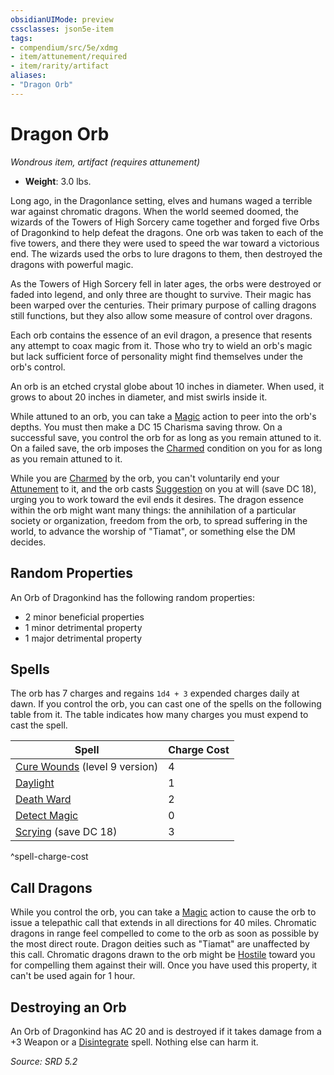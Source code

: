 ```yaml
---
obsidianUIMode: preview
cssclasses: json5e-item
tags:
- compendium/src/5e/xdmg
- item/attunement/required
- item/rarity/artifact
aliases: 
- "Dragon Orb"
---
```

# Dragon Orb
*Wondrous item, artifact (requires attunement)*  

- **Weight**: 3.0 lbs.

Long ago, in the Dragonlance setting, elves and humans waged a terrible war against chromatic dragons. When the world seemed doomed, the wizards of the Towers of High Sorcery came together and forged five Orbs of Dragonkind to help defeat the dragons. One orb was taken to each of the five towers, and there they were used to speed the war toward a victorious end. The wizards used the orbs to lure dragons to them, then destroyed the dragons with powerful magic.

As the Towers of High Sorcery fell in later ages, the orbs were destroyed or faded into legend, and only three are thought to survive. Their magic has been warped over the centuries. Their primary purpose of calling dragons still functions, but they also allow some measure of control over dragons.

Each orb contains the essence of an evil dragon, a presence that resents any attempt to coax magic from it. Those who try to wield an orb's magic but lack sufficient force of personality might find themselves under the orb's control.

An orb is an etched crystal globe about 10 inches in diameter. When used, it grows to about 20 inches in diameter, and mist swirls inside it.

While attuned to an orb, you can take a [Magic](actions.md#Magic) action to peer into the orb's depths. You must then make a DC 15 Charisma saving throw. On a successful save, you control the orb for as long as you remain attuned to it. On a failed save, the orb imposes the [Charmed](conditions.md#Charmed) condition on you for as long as you remain attuned to it.

While you are [Charmed](conditions.md#Charmed) by the orb, you can't voluntarily end your [Attunement](attunement-xphb.md) to it, and the orb casts [Suggestion](suggestion-xphb.md) on you at will (save DC 18), urging you to work toward the evil ends it desires. The dragon essence within the orb might want many things: the annihilation of a particular society or organization, freedom from the orb, to spread suffering in the world, to advance the worship of "Tiamat", or something else the DM decides.

## Random Properties

An Orb of Dragonkind has the following random properties:

- 2 minor beneficial properties  
- 1 minor detrimental property  
- 1 major detrimental property  

## Spells

The orb has 7 charges and regains `1d4 + 3` expended charges daily at dawn. If you control the orb, you can cast one of the spells on the following table from it. The table indicates how many charges you must expend to cast the spell.

| Spell | Charge Cost |
|-------|-------------|
| [Cure Wounds](cure-wounds-xphb.md) (level 9 version) | 4 |
| [Daylight](daylight-xphb.md) | 1 |
| [Death Ward](death-ward-xphb.md) | 2 |
| [Detect Magic](detect-magic-xphb.md) | 0 |
| [Scrying](scrying-xphb.md) (save DC 18) | 3 |
^spell-charge-cost

## Call Dragons

While you control the orb, you can take a [Magic](actions.md#Magic) action to cause the orb to issue a telepathic call that extends in all directions for 40 miles. Chromatic dragons in range feel compelled to come to the orb as soon as possible by the most direct route. Dragon deities such as "Tiamat" are unaffected by this call. Chromatic dragons drawn to the orb might be [Hostile](hostile-attitude-xphb.md) toward you for compelling them against their will. Once you have used this property, it can't be used again for 1 hour.

## Destroying an Orb

An Orb of Dragonkind has AC 20 and is destroyed if it takes damage from a +3 Weapon or a [Disintegrate](disintegrate-xphb.md) spell. Nothing else can harm it.

*Source: SRD 5.2*